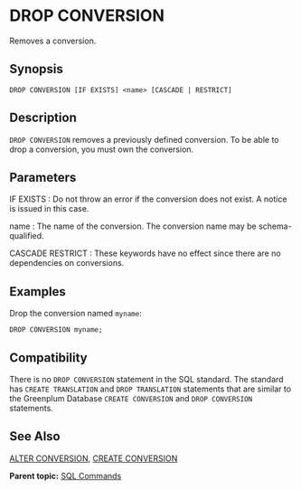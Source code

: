 # DROP CONVERSION 

Removes a conversion.

## <a id="section2"></a>Synopsis 

``` {#sql_command_synopsis}
DROP CONVERSION [IF EXISTS] <name> [CASCADE | RESTRICT]
```

## <a id="section3"></a>Description 

`DROP CONVERSION` removes a previously defined conversion. To be able to drop a conversion, you must own the conversion.

## <a id="section4"></a>Parameters 

IF EXISTS
:   Do not throw an error if the conversion does not exist. A notice is issued in this case.

name
:   The name of the conversion. The conversion name may be schema-qualified.

CASCADE
RESTRICT
:   These keywords have no effect since there are no dependencies on conversions.

## <a id="section5"></a>Examples 

Drop the conversion named `myname`:

```
DROP CONVERSION myname;
```

## <a id="section6"></a>Compatibility 

There is no `DROP CONVERSION` statement in the SQL standard. The standard has `CREATE TRANSLATION` and `DROP TRANSLATION` statements that are similar to the Greenplum Database `CREATE CONVERSION` and `DROP CONVERSION` statements.

## <a id="section7"></a>See Also 

[ALTER CONVERSION](ALTER_CONVERSION.html), [CREATE CONVERSION](CREATE_CONVERSION.html)

**Parent topic:** [SQL Commands](../sql_commands/sql_ref.html)

